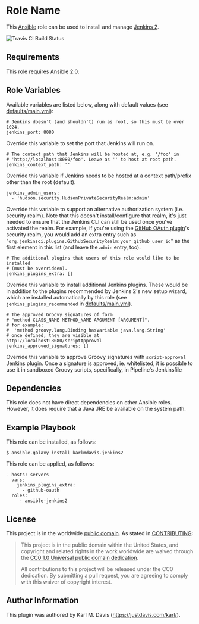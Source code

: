 Role Name
=========

This [Ansible](https://www.ansible.com/) role can be used to install and manage [Jenkins 2](https://jenkins.io/2.0/).

![Travis CI Build Status](https://travis-ci.org/karlmdavis/ansible-jenkins2.svg)

Requirements
------------

This role requires Ansible 2.0.

Role Variables
--------------

Available variables are listed below, along with default values (see [defaults/main.yml](defaults/main.yml)):

    # Jenkins doesn't (and shouldn't) run as root, so this must be over 1024.
    jenkins_port: 8080

Override this variable to set the port that Jenkins will run on.

    # The context path that Jenkins will be hosted at, e.g. '/foo' in 
    # 'http://localhost:8080/foo'. Leave as '' to host at root path.
    jenkins_context_path: ''

Override this variable if Jenkins needs to be hosted at a context path/prefix other than the root (default).

    jenkins_admin_users:
      - 'hudson.security.HudsonPrivateSecurityRealm:admin'

Override this variable to support an alternative authorization system (i.e.  security realm). Note that this doesn't install/configure that realm, it's just needed to ensure that the Jenkins CLI can still be used once you've activated the realm. For example, if you're using the [GitHub OAuth plugin](https://wiki.jenkins-ci.org/display/JENKINS/Github+OAuth+Plugin)'s security realm, you would add an extra entry such as "`org.jenkinsci.plugins.GithubSecurityRealm:your_github_user_id`" as the first element in this list (and leave the `admin` entry, too).

    # The additional plugins that users of this role would like to be installed 
    # (must be overridden).
    jenkins_plugins_extra: []

Override this variable to install additional Jenkins plugins. These would be in addition to the plugins recommended by Jenkins 2's new setup wizard, which are installed automatically by this role (see `jenkins_plugins_recommended` in [defaults/main.yml](defaults/main.yml)).

    # The approved Groovy signatures of form
    # "method CLASS_NAME METHOD_NAME ARGUMENT [ARGUMENT]".
    # for example:
    #  'method groovy.lang.Binding hasVariable java.lang.String'
    # once defined, they are visible at http://localhost:8080/scriptApproval
    jenkins_approved_signatures: []

Override this variable to approve Groovy signatures with `script-approval` Jenkins plugin. Once a signature is approved, ie. whitelisted, it is possible to use it in sandboxed Groovy scripts, specifically, in Pipeline's Jenkinsfile
    
Dependencies
------------

This role does not have direct dependencies on other Ansible roles. However, it does require that a Java JRE be available on the system path.

Example Playbook
----------------

This role can be installed, as follows:

    $ ansible-galaxy install karlmdavis.jenkins2

This role can be applied, as follows:

    - hosts: servers
      vars:
        jenkins_plugins_extra:
          - github-oauth
      roles:
         - ansible-jenkins2

License
-------

This project is in the worldwide [public domain](LICENSE.md). As stated in [CONTRIBUTING](CONTRIBUTING.md):

> This project is in the public domain within the United States, and copyright and related rights in the work worldwide are waived through the [CC0 1.0 Universal public domain dedication](https://creativecommons.org/publicdomain/zero/1.0/).
>
> All contributions to this project will be released under the CC0 dedication. By submitting a pull request, you are agreeing to comply with this waiver of copyright interest.

Author Information
------------------

This plugin was authored by Karl M. Davis (https://justdavis.com/karl/).
